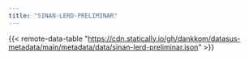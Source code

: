 ```yaml
---
title: "SINAN-LERD-PRELIMINAR"
---
```


{{< remote-data-table "https://cdn.statically.io/gh/dankkom/datasus-metadata/main/metadata/data/sinan-lerd-preliminar.json" >}}

